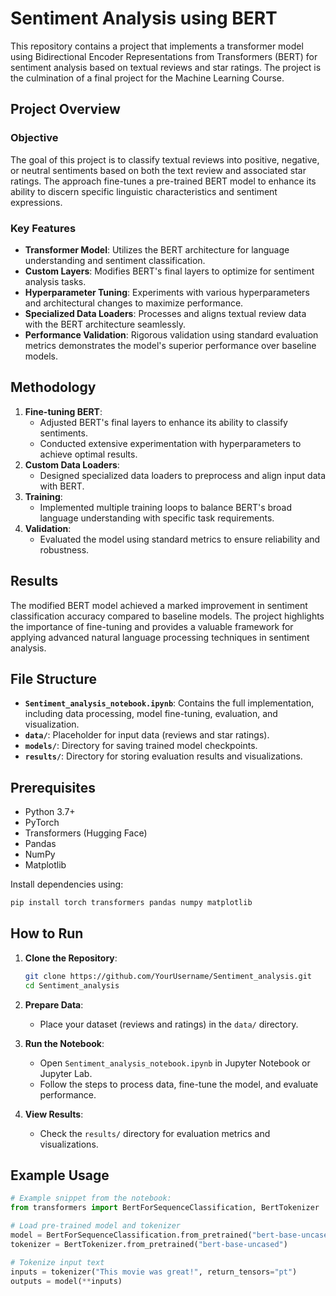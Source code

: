 # Sentiment Analysis using BERT

This repository contains a project that implements a transformer model using Bidirectional Encoder Representations from Transformers (BERT) for sentiment analysis based on textual reviews and star ratings. The project is the culmination of a final project for the Machine Learning Course.

## Project Overview

### Objective
The goal of this project is to classify textual reviews into positive, negative, or neutral sentiments based on both the text review and associated star ratings. The approach fine-tunes a pre-trained BERT model to enhance its ability to discern specific linguistic characteristics and sentiment expressions.

### Key Features
- **Transformer Model**: Utilizes the BERT architecture for language understanding and sentiment classification.
- **Custom Layers**: Modifies BERT's final layers to optimize for sentiment analysis tasks.
- **Hyperparameter Tuning**: Experiments with various hyperparameters and architectural changes to maximize performance.
- **Specialized Data Loaders**: Processes and aligns textual review data with the BERT architecture seamlessly.
- **Performance Validation**: Rigorous validation using standard evaluation metrics demonstrates the model's superior performance over baseline models.

## Methodology
1. **Fine-tuning BERT**:
   - Adjusted BERT's final layers to enhance its ability to classify sentiments.
   - Conducted extensive experimentation with hyperparameters to achieve optimal results.
2. **Custom Data Loaders**:
   - Designed specialized data loaders to preprocess and align input data with BERT.
3. **Training**:
   - Implemented multiple training loops to balance BERT's broad language understanding with specific task requirements.
4. **Validation**:
   - Evaluated the model using standard metrics to ensure reliability and robustness.

## Results
The modified BERT model achieved a marked improvement in sentiment classification accuracy compared to baseline models. The project highlights the importance of fine-tuning and provides a valuable framework for applying advanced natural language processing techniques in sentiment analysis.

## File Structure
- **`Sentiment_analysis_notebook.ipynb`**: Contains the full implementation, including data processing, model fine-tuning, evaluation, and visualization.
- **`data/`**: Placeholder for input data (reviews and star ratings).
- **`models/`**: Directory for saving trained model checkpoints.
- **`results/`**: Directory for storing evaluation results and visualizations.

## Prerequisites

- Python 3.7+
- PyTorch
- Transformers (Hugging Face)
- Pandas
- NumPy
- Matplotlib

Install dependencies using:
```bash
pip install torch transformers pandas numpy matplotlib
```

## How to Run

1. **Clone the Repository**:
   ```bash
   git clone https://github.com/YourUsername/Sentiment_analysis.git
   cd Sentiment_analysis
   ```

2. **Prepare Data**:
   - Place your dataset (reviews and ratings) in the `data/` directory.

3. **Run the Notebook**:
   - Open `Sentiment_analysis_notebook.ipynb` in Jupyter Notebook or Jupyter Lab.
   - Follow the steps to process data, fine-tune the model, and evaluate performance.

4. **View Results**:
   - Check the `results/` directory for evaluation metrics and visualizations.

## Example Usage

```python
# Example snippet from the notebook:
from transformers import BertForSequenceClassification, BertTokenizer

# Load pre-trained model and tokenizer
model = BertForSequenceClassification.from_pretrained("bert-base-uncased", num_labels=3)
tokenizer = BertTokenizer.from_pretrained("bert-base-uncased")

# Tokenize input text
inputs = tokenizer("This movie was great!", return_tensors="pt")
outputs = model(**inputs)
```

